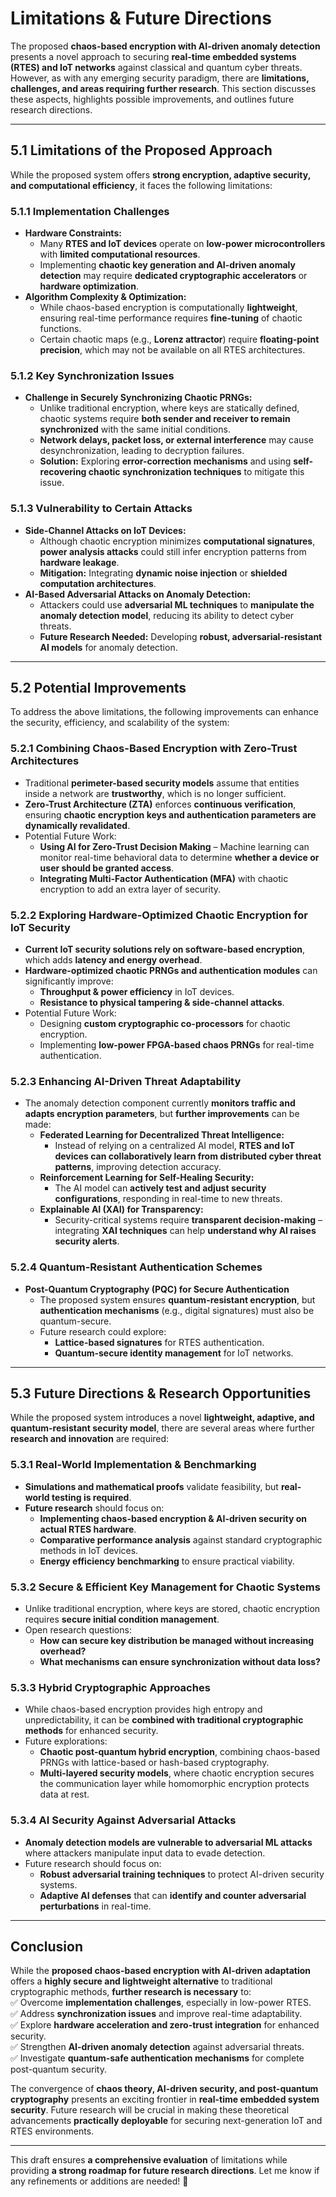 

# **Limitations & Future Directions**

The proposed **chaos-based encryption with AI-driven anomaly detection** presents a novel approach to securing **real-time embedded systems (RTES) and IoT networks** against classical and quantum cyber threats. However, as with any emerging security paradigm, there are **limitations, challenges, and areas requiring further research**. This section discusses these aspects, highlights possible improvements, and outlines future research directions.

---

## **5.1 Limitations of the Proposed Approach**

While the proposed system offers **strong encryption, adaptive security, and computational efficiency**, it faces the following limitations:

### **5.1.1 Implementation Challenges**

- **Hardware Constraints:**
    - Many **RTES and IoT devices** operate on **low-power microcontrollers** with **limited computational resources**.
    - Implementing **chaotic key generation and AI-driven anomaly detection** may require **dedicated cryptographic accelerators** or **hardware optimization**.
- **Algorithm Complexity & Optimization:**
    - While chaos-based encryption is computationally **lightweight**, ensuring real-time performance requires **fine-tuning** of chaotic functions.
    - Certain chaotic maps (e.g., **Lorenz attractor**) require **floating-point precision**, which may not be available on all RTES architectures.

### **5.1.2 Key Synchronization Issues**

- **Challenge in Securely Synchronizing Chaotic PRNGs:**
    - Unlike traditional encryption, where keys are statically defined, chaotic systems require **both sender and receiver to remain synchronized** with the same initial conditions.
    - **Network delays, packet loss, or external interference** may cause desynchronization, leading to decryption failures.
    - **Solution:** Exploring **error-correction mechanisms** and using **self-recovering chaotic synchronization techniques** to mitigate this issue.

### **5.1.3 Vulnerability to Certain Attacks**

- **Side-Channel Attacks on IoT Devices:**
    - Although chaotic encryption minimizes **computational signatures**, **power analysis attacks** could still infer encryption patterns from **hardware leakage**.
    - **Mitigation:** Integrating **dynamic noise injection** or **shielded computation architectures**.
- **AI-Based Adversarial Attacks on Anomaly Detection:**
    - Attackers could use **adversarial ML techniques** to **manipulate the anomaly detection model**, reducing its ability to detect cyber threats.
    - **Future Research Needed:** Developing **robust, adversarial-resistant AI models** for anomaly detection.

---

## **5.2 Potential Improvements**

To address the above limitations, the following improvements can enhance the security, efficiency, and scalability of the system:

### **5.2.1 Combining Chaos-Based Encryption with Zero-Trust Architectures**

- Traditional **perimeter-based security models** assume that entities inside a network are **trustworthy**, which is no longer sufficient.
- **Zero-Trust Architecture (ZTA)** enforces **continuous verification**, ensuring **chaotic encryption keys and authentication parameters are dynamically revalidated**.
- Potential Future Work:
    - **Using AI for Zero-Trust Decision Making** – Machine learning can monitor real-time behavioral data to determine **whether a device or user should be granted access**.
    - **Integrating Multi-Factor Authentication (MFA)** with chaotic encryption to add an extra layer of security.

### **5.2.2 Exploring Hardware-Optimized Chaotic Encryption for IoT Security**

- **Current IoT security solutions rely on software-based encryption**, which adds **latency and energy overhead**.
- **Hardware-optimized chaotic PRNGs and authentication modules** can significantly improve:
    - **Throughput & power efficiency** in IoT devices.
    - **Resistance to physical tampering & side-channel attacks**.
- Potential Future Work:
    - Designing **custom cryptographic co-processors** for chaotic encryption.
    - Implementing **low-power FPGA-based chaos PRNGs** for real-time authentication.

### **5.2.3 Enhancing AI-Driven Threat Adaptability**

- The anomaly detection component currently **monitors traffic and adapts encryption parameters**, but **further improvements** can be made:
    - **Federated Learning for Decentralized Threat Intelligence:**
        - Instead of relying on a centralized AI model, **RTES and IoT devices can collaboratively learn from distributed cyber threat patterns**, improving detection accuracy.
    - **Reinforcement Learning for Self-Healing Security:**
        - The AI model can **actively test and adjust security configurations**, responding in real-time to new threats.
    - **Explainable AI (XAI) for Transparency:**
        - Security-critical systems require **transparent decision-making** – integrating **XAI techniques** can help **understand why AI raises security alerts**.

### **5.2.4 Quantum-Resistant Authentication Schemes**

- **Post-Quantum Cryptography (PQC) for Secure Authentication**
    - The proposed system ensures **quantum-resistant encryption**, but **authentication mechanisms** (e.g., digital signatures) must also be quantum-secure.
    - Future research could explore:
        - **Lattice-based signatures** for RTES authentication.
        - **Quantum-secure identity management** for IoT networks.

---

## **5.3 Future Directions & Research Opportunities**

While the proposed system introduces a novel **lightweight, adaptive, and quantum-resistant security model**, there are several areas where further **research and innovation** are required:

### **5.3.1 Real-World Implementation & Benchmarking**

- **Simulations and mathematical proofs** validate feasibility, but **real-world testing is required**.
- **Future research** should focus on:
    - **Implementing chaos-based encryption & AI-driven security on actual RTES hardware**.
    - **Comparative performance analysis** against standard cryptographic methods in IoT devices.
    - **Energy efficiency benchmarking** to ensure practical viability.

### **5.3.2 Secure & Efficient Key Management for Chaotic Systems**

- Unlike traditional encryption, where keys are stored, chaotic encryption requires **secure initial condition management**.
- Open research questions:
    - **How can secure key distribution be managed without increasing overhead?**
    - **What mechanisms can ensure synchronization without data loss?**

### **5.3.3 Hybrid Cryptographic Approaches**

- While chaos-based encryption provides high entropy and unpredictability, it can be **combined with traditional cryptographic methods** for enhanced security.
- Future explorations:
    - **Chaotic post-quantum hybrid encryption**, combining chaos-based PRNGs with lattice-based or hash-based cryptography.
    - **Multi-layered security models**, where chaotic encryption secures the communication layer while homomorphic encryption protects data at rest.

### **5.3.4 AI Security Against Adversarial Attacks**

- **Anomaly detection models are vulnerable to adversarial ML attacks** where attackers manipulate input data to evade detection.
- Future research should focus on:
    - **Robust adversarial training techniques** to protect AI-driven security systems.
    - **Adaptive AI defenses** that can **identify and counter adversarial perturbations** in real-time.

---

## **Conclusion**

While the **proposed chaos-based encryption with AI-driven adaptation** offers a **highly secure and lightweight alternative** to traditional cryptographic methods, **further research is necessary** to:  
✅ Overcome **implementation challenges**, especially in low-power RTES.  
✅ Address **synchronization issues** and improve real-time adaptability.  
✅ Explore **hardware acceleration and zero-trust integration** for enhanced security.  
✅ Strengthen **AI-driven anomaly detection** against adversarial threats.  
✅ Investigate **quantum-safe authentication mechanisms** for complete post-quantum security.

The convergence of **chaos theory, AI-driven security, and post-quantum cryptography** presents an exciting frontier in **real-time embedded system security**. Future research will be crucial in making these theoretical advancements **practically deployable** for securing next-generation IoT and RTES environments.

---

This draft ensures **a comprehensive evaluation** of limitations while providing **a strong roadmap for future research directions**. Let me know if any refinements or additions are needed! 🚀
